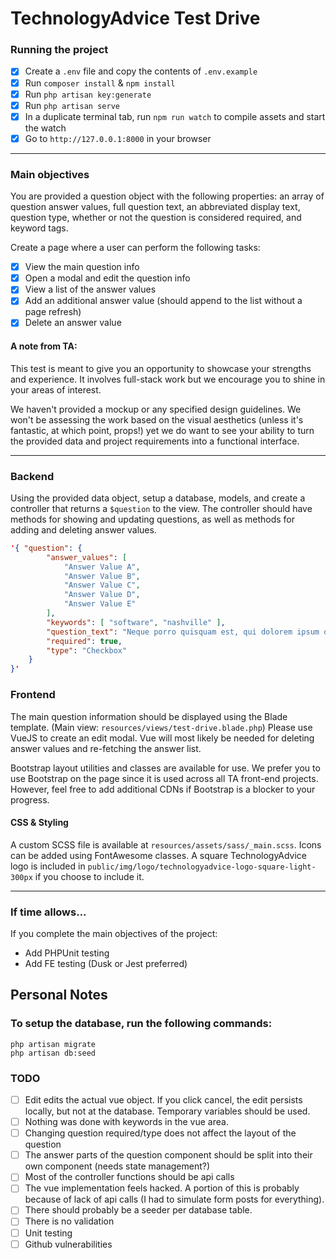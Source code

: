 # TechnologyAdvice Test Drive

### Running the project
- [x] Create a `.env` file and copy the contents of `.env.example`
- [x] Run `composer install` & `npm install`
- [x] Run `php artisan key:generate`
- [x] Run `php artisan serve`
- [x] In a duplicate terminal tab, run `npm run watch` to compile assets and start the watch
- [x] Go to `http://127.0.0.1:8000` in your browser

---

### Main objectives
You are provided a question object with the following properties: an array of question answer values, full question text, an abbreviated display text, question type, whether or not the question is considered required, and keyword tags.

Create a page where a user can perform the following tasks:
- [x] View the main question info
- [x] Open a modal and edit the question info
- [x] View a list of the answer values
- [x] Add an additional answer value (should append to the list without a page refresh)
- [x] Delete an answer value

#### A note from TA:
This test is meant to give you an opportunity to showcase your strengths and experience. It involves full-stack work but we encourage you to shine in your areas of interest.

We haven't provided a mockup or any specified design guidelines. We won't be assessing the work based on the visual aesthetics (unless it's fantastic, at which point, props!) yet we do want to see your ability to turn the provided data and project requirements into a functional interface.

---

### Backend
Using the provided data object, setup a database, models, and create a controller that returns a `$question` to the view. The controller should have methods for showing and updating questions, as well as methods for adding and deleting answer values.

```json
'{ "question": {
        "answer_values": [
            "Answer Value A",
            "Answer Value B",
            "Answer Value C",
            "Answer Value D",
            "Answer Value E"
        ],
        "keywords": [ "software", "nashville" ],
        "question_text": "Neque porro quisquam est, qui dolorem ipsum quia dolor sit amet, consectetur?",
        "required": true,
        "type": "Checkbox"
    }
}'
```

### Frontend
The main question information should be displayed using the Blade template. (Main view: `resources/views/test-drive.blade.php`) 
Please use VueJS to create an edit modal. Vue will most likely be needed for deleting answer values and re-fetching the answer list.

Bootstrap layout utilities and classes are available for use. We prefer you to use Bootstrap on the page since it is used across all TA front-end projects. However, feel free to add additional CDNs if Bootstrap is a blocker to your progress.

#### CSS & Styling
A custom SCSS file is available at `resources/assets/sass/_main.scss`. Icons can be added using FontAwesome classes. A square TechnologyAdvice logo is included in `public/img/logo/technologyadvice-logo-square-light-300px` if you choose to include it.

---

### If time allows...
If you complete the main objectives of the project:
- Add PHPUnit testing
- Add FE testing (Dusk or Jest preferred)

## Personal Notes
### To setup the database, run the following commands:
```
php artisan migrate
php artisan db:seed
```
### TODO
- [ ] Edit edits the actual vue object. If you click cancel, the edit persists locally, but not at the database. Temporary variables should be used.
- [ ] Nothing was done with keywords in the vue area.
- [ ] Changing question required/type does not affect the layout of the question
- [ ] The answer parts of the question component should be split into their own component (needs state management?)
- [ ] Most of the controller functions should be api calls
- [ ] The vue implementation feels hacked. A portion of this is probably because of lack of api calls (I had to simulate form posts for everything).
- [ ] There should probably be a seeder per database table.
- [ ] There is no validation
- [ ] Unit testing
- [ ] Github vulnerabilities